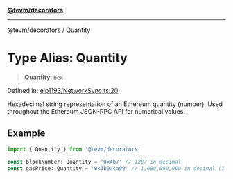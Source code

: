 [**@tevm/decorators**](../README.md)

***

[@tevm/decorators](../globals.md) / Quantity

# Type Alias: Quantity

> **Quantity**: `Hex`

Defined in: [eip1193/NetworkSync.ts:20](https://github.com/evmts/tevm-monorepo/blob/main/packages/decorators/src/eip1193/NetworkSync.ts#L20)

Hexadecimal string representation of an Ethereum quantity (number).
Used throughout the Ethereum JSON-RPC API for numerical values.

## Example

```typescript
import { Quantity } from '@tevm/decorators'

const blockNumber: Quantity = '0x4b7' // 1207 in decimal
const gasPrice: Quantity = '0x3b9aca00' // 1,000,000,000 in decimal (1 Gwei)
```
